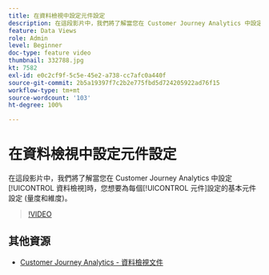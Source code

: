 ```yaml
---
title: 在資料檢視中設定元件設定
description: 在這段影片中，我們將了解當您在 Customer Journey Analytics 中設定「資料檢視」時，您想要為每個元件設定的基本元件設定 (量度和維度)。
feature: Data Views
role: Admin
level: Beginner
doc-type: feature video
thumbnail: 332788.jpg
kt: 7582
exl-id: e0c2cf9f-5c5e-45e2-a738-cc7afc0a440f
source-git-commit: 2b5a19397f7c2b2e775fbd5d724205922ad76f15
workflow-type: tm+mt
source-wordcount: '103'
ht-degree: 100%

---
```


# 在資料檢視中設定元件設定

在這段影片中，我們將了解當您在 Customer Journey Analytics 中設定[!UICONTROL 資料檢視]時，您想要為每個[!UICONTROL 元件]設定的基本元件設定 (量度和維度)。

>[!VIDEO](https://video.tv.adobe.com/v/332788/?quality=12&learn=on)

## 其他資源

* [Customer Journey Analytics - 資料檢視文件](https://experienceleague.adobe.com/docs/analytics-platform/using/cja-dataviews/create-dataview.html)
